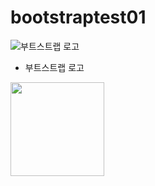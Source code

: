 # bootstraptest01
![부트스트랩 로고](https://getbootstrap.com/docs/5.2/assets/brand/bootstrap-logo-shadow.png)

* 부트스트랩 로고

<img src="https://getbootstrap.com/docs/5.2/assets/brand/bootstrap-logo-shadow.png" width="150px" height="150px">
